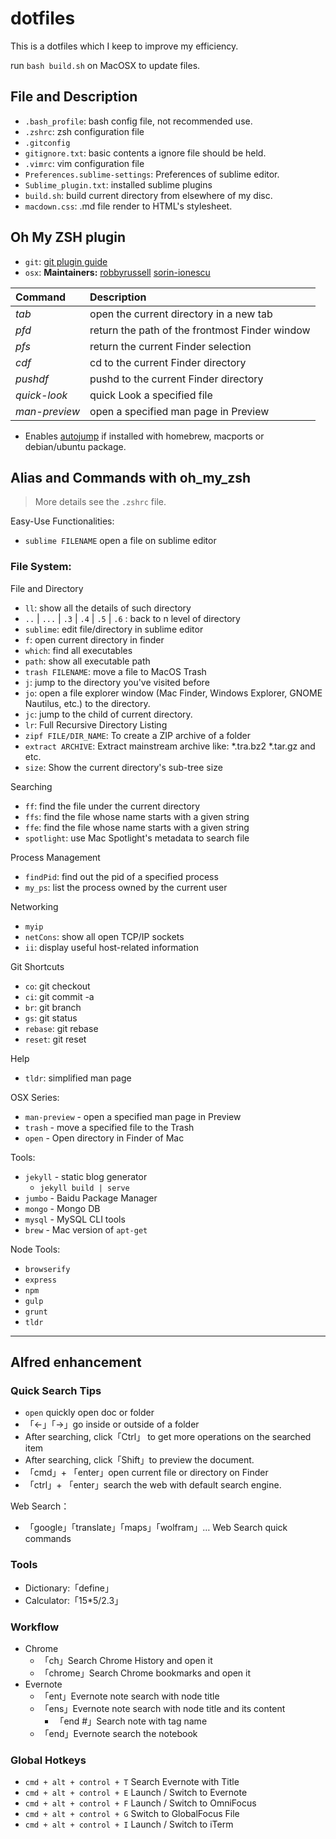 # dotfiles

This is a dotfiles which I keep to improve my efficiency.

run `bash build.sh` on MacOSX to update files.

## File and Description

- `.bash_profile`: bash config file, not recommended use.
- `.zshrc`: zsh configuration file
- `.gitconfig`
- `gitignore.txt`: basic contents a ignore file should be held.
- `.vimrc`: vim configuration file
- `Preferences.sublime-settings`: Preferences of sublime editor.
- `Sublime_plugin.txt`: installed sublime plugins
- `build.sh`: build current directory from elsewhere of my disc.
- `macdown.css`: .md file render to HTML's stylesheet.

## Oh My ZSH plugin

- `git`: [git plugin guide](https://github.com/robbyrussell/oh-my-zsh/wiki/Plugin:git)
- `osx`: **Maintainers:** [robbyrussell](https://github.com/robbyrussell) [sorin-ionescu](https://github.com/sorin-ionescu)

| Command       | Description                                    |
|:--------------|:-----------------------------------------------|
| _tab_         | open the current directory in a new tab        |
| _pfd_         | return the path of the frontmost Finder window |
| _pfs_         | return the current Finder selection            |
| _cdf_         | cd to the current Finder directory             |
| _pushdf_      | pushd to the current Finder directory          |
| _quick-look_  | quick Look a specified file                    |
| _man-preview_ | open a specified man page in Preview           |

-  Enables [autojump](https://github.com/joelthelion/autojump/wiki/) if installed with homebrew, macports or debian/ubuntu package.

## Alias and Commands with oh\_my\_zsh

> More details see the `.zshrc` file.

Easy-Use Functionalities:

- `sublime FILENAME` open a file on sublime editor

### File System:

File and Directory

- `ll`: show all the details of such directory
- `..` | `...` | `.3` | `.4` | `.5` | `.6` : back to n level of directory
- `sublime`: edit file/directory in sublime editor
- `f`: open current directory in finder
- `which`: find all executables
- `path`: show all executable path
- `trash FILENAME`: move a file to MacOS Trash
- `j`: jump to the directory you've visited before
- `jo`: open a file explorer window (Mac Finder, Windows Explorer, GNOME Nautilus, etc.) to the directory.
- `jc`: jump to the child of current directory.
- `lr`:  Full Recursive Directory Listing
- `zipf FILE/DIR_NAME`: To create a ZIP archive of a folder
- `extract ARCHIVE`: Extract mainstream archive like: \*.tra.bz2 \*.tar.gz and etc.
- `size`: Show the current directory's sub-tree size

Searching

- `ff`: find the file under the current directory
- `ffs`: find the file whose name starts with a given string
- `ffe`: find the file whose name starts with a given string
- `spotlight`: use Mac Spotlight's metadata to search file 

Process Management

- `findPid`: find out the pid of a specified process
- `my_ps`: list the process owned by the current user

Networking

- `myip`
- `netCons`: show all open TCP/IP sockets
- `ii`: display useful host-related information

Git Shortcuts

- `co`: git checkout
- `ci`: git commit -a
- `br`: git branch
- `gs`: git status
- `rebase`: git rebase
- `reset`: git reset

Help

- `tldr`: simplified man page 

OSX Series:

- `man-preview` - open a specified man page in Preview
- `trash` - move a specified file to the Trash
- `open` - Open directory in Finder of Mac

Tools:

- `jekyll` - static blog generator
    - `jekyll build | serve`
- `jumbo` - Baidu Package Manager
- `mongo` - Mongo DB
- `mysql` - MySQL CLI tools
- `brew` - Mac version of `apt-get`

Node Tools:

- `browserify`
- `express`
- `npm`
- `gulp`
- `grunt`
- `tldr`

---

## Alfred enhancement

### Quick Search Tips

- `open` quickly open doc or folder
- 「←」「→」go inside or outside of a folder
- After searching, click「Ctrl」 to get more operations on the searched item
- After searching, click「Shift」to preview the document.
- 「cmd」+ 「enter」open current file or directory on Finder
- 「ctrl」+ 「enter」search the web with default search engine.

Web Search：

- 「google」「translate」「maps」「wolfram」… Web Search quick commands

### Tools

- Dictionary:「define」
- Calculator:「15*5/2.3」

### Workflow

- Chrome
    - 「ch」Search Chrome History and open it
    - 「chrome」Search Chrome bookmarks and open it
- Evernote
    - 「ent」Evernote note search with node title
    - 「ens」Evernote note search with node title and its content
        - 「end #」Search note with tag name
    - 「end」Evernote search the notebook

### Global Hotkeys

- `cmd + alt + control + T` Search Evernote with Title
- `cmd + alt + control + E` Launch / Switch to Evernote
- `cmd + alt + control + F` Launch / Switch to OmniFocus
- `cmd + alt + control + G` Switch to GlobalFocus File
- `cmd + alt + control + I` Launch / Switch to iTerm
